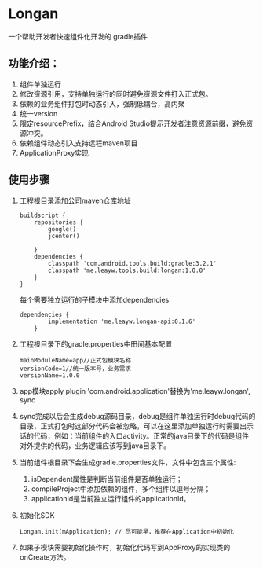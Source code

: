 # Longan
一个帮助开发者快速组件化开发的 gradle插件
## 功能介绍：
1. 组件单独运行
2. 修改资源引用，支持单独运行的同时避免资源文件打入正式包。
3. 依赖的业务组件打包时动态引入，强制低耦合，高内聚
4. 统一version
5. 限定resourcePrefix，结合Android Studio提示开发者注意资源前缀，避免资源冲突。
6. 依赖组件动态引入支持远程maven项目
7. ApplicationProxy实现

## 使用步骤
1. 工程根目录添加公司maven仓库地址
    ```
    buildscript {
        repositories {
            google()
            jcenter()

        }
        dependencies {
            classpath 'com.android.tools.build:gradle:3.2.1'
            classpath 'me.leayw.tools.build:longan:1.0.0'
        }
    }
    ```

    每个需要独立运行的子模块中添加dependencies
    ```
    dependencies {
            implementation 'me.leayw.longan-api:0.1.6'
        }
    ```

1. 工程根目录下的gradle.properties中田间基本配置
    ```
    mainModuleName=app//正式包模块名称
    versionCode=1//统一版本号，业务需求
    versionName=1.0.0
    ```
2. app模块apply plugin 'com.android.application'替换为'me.leayw.longan', sync
3. sync完成以后会生成debug源码目录，debug是组件单独运行时debug代码的目录，正式打包时这部分代码会被忽略，可以在这里添加单独运行时需要出示话的代码，例如：当前组件的入口activity。正常的java目录下的代码是组件对外提供的代码，业务逻辑应该写到java目录下。
4. 当前组件根目录下会生成gradle.properties文件，文件中包含三个属性:
    1. isDependent属性是判断当前组件是否单独运行；
    2. compileProject中添加依赖的组件，多个组件以逗号分隔；
    3. applicationId是当前独立运行组件的applicationId。
5. 初始化SDK
    ```
    Longan.init(mApplication); // 尽可能早，推荐在Application中初始化
    ```
6. 如果子模块需要初始化操作时，初始化代码写到AppProxy的实现类的onCreate方法。
